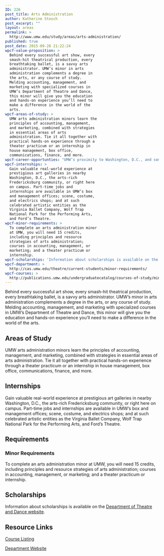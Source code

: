 ```yaml
---
ID: 226
post_title: Arts Administration
author: Katherine Stosch
post_excerpt: ""
layout: areas
permalink: >
  http://www.umw.edu/study/areas/arts-administration/
published: true
post_date: 2015-09-26 21:22:24
wpcf-value-proposition: >
  Behind every successful art show, every
  smash-hit theatrical production, every
  breathtaking ballet, is a savvy arts
  administrator. UMW’s minor in arts
  administration complements a degree in
  the arts, or any course of study.
  Melding accounting, management, and
  marketing with specialized courses in
  UMW’s Department of Theatre and Dance,
  this minor will give you the education
  and hands-on experience you’ll need to
  make a difference in the world of the
  arts.
wpcf-areas-of-study: >
  UMW arts administration minors learn the
  principles of accounting, management,
  and marketing, combined with strategies
  in essential areas of arts
  administration. Tie it all together with
  practical hands-on experience through a
  theater practicum or an internship in
  house management, box office,
  communications, finance, and more.
wpcf-career-opportunties: "UMW’s proximity to Washington, D.C., and some of the world's most celebrated arts organizations – the National Gallery of Art, the Phillips Collection, the Hirshhorn Museum &amp; Sculpture Garden – gives students unprecedented opportunities to work in the field of arts administration and establish a valuable network of professional contacts."
wpcf-internships: >
  Gain valuable real-world experience at
  prestigious art galleries in nearby
  Washington, D.C., the arts-rich
  Fredericksburg community, or right here
  on campus. Part-time jobs and
  internships are available in UMW’s box
  and management offices; scene, costume,
  and electrics shops; and at such
  celebrated artistic entities as the
  Virginia Ballet Company, Wolf Trap
  National Park for the Performing Arts,
  and Ford’s Theatre.
wpcf-minor-requirements: >
  To complete an arts administration minor
  at UMW, you will need 15 credits,
  including principles and resource
  strategies of arts administration;
  courses in accounting, management, or
  marketing; and a theater practicum or
  internship.
wpcf-scholarships: 'Information about scholarships is available on the <a href="http://cas.umw.edu/theatre/make-a-gift/friends-of-dance/scholarships/">Department of Theatre and Dance website</a>.'
wpcf-department: >
  http://cas.umw.edu/theatre/current-students/minor-requirements/
wpcf-courses: >
  http://publications.umw.edu/undergraduatecatalog/courses-of-study/minors/arts-administration-minor/
---
```

<!-- End Types Custom Fields -->
<!-- End Types Custom Fields -->
<!-- Types Custom Fields: -->

<!-- value-proposition -->
Behind every successful art show, every smash-hit theatrical production, every breathtaking ballet, is a savvy arts administrator. UMW’s minor in arts administration complements a degree in the arts, or any course of study. Melding accounting, management, and marketing with specialized courses in UMW’s Department of Theatre and Dance, this minor will give you the education and hands-on experience you’ll need to make a difference in the world of the arts.
<!-- End value-proposition -->

<!-- areas-of-study -->
<h2>Areas of Study</h2>UMW arts administration minors learn the principles of accounting, management, and marketing, combined with strategies in essential areas of arts administration. Tie it all together with practical hands-on experience through a theater practicum or an internship in house management, box office, communications, finance, and more.
<!-- End areas-of-study -->

<!-- internships -->
<h2>Internships</h2>Gain valuable real-world experience at prestigious art galleries in nearby Washington, D.C., the arts-rich Fredericksburg community, or right here on campus. Part-time jobs and internships are available in UMW’s box and management offices; scene, costume, and electrics shops; and at such celebrated artistic entities as the Virginia Ballet Company, Wolf Trap National Park for the Performing Arts, and Ford’s Theatre.
<!-- End internships -->

<!-- requirements -->
<h2>Requirements</h2>
<!-- minor-requirements -->
<h3>Minor Requirements</h3>To complete an arts administration minor at UMW, you will need 15 credits, including principles and resource strategies of arts administration; courses in accounting, management, or marketing; and a theater practicum or internship.
<!-- End minor-requirements -->

<!-- End requirements -->

<!-- scholarships -->
<h2>Scholarships</h2>Information about scholarships is available on the <a href="http://cas.umw.edu/theatre/make-a-gift/friends-of-dance/scholarships/">Department of Theatre and Dance website</a>.
<!-- End scholarships -->

<!-- resource-links -->
<h2>Resource Links</h2>
<!-- courses -->
<a href="http://publications.umw.edu/undergraduatecatalog/courses-of-study/minors/arts-administration-minor/" class="button">Course Listing</a>
<!-- End courses -->

<!-- department -->
<a href="http://cas.umw.edu/theatre/current-students/minor-requirements/" class="button">Department Website</a>
<!-- End department -->

<!-- End resource-links -->

<!-- End Types Custom Fields -->